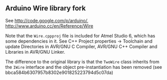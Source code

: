 Arduino Wire library fork
-------------------------

See http://code.google.com/p/arduino/, http://www.arduino.cc/en/Reference/Wire

Note that the `Wire.cppproj` file is included for Atmel Studio 6, which has some
dependencies in it. See C++ Project properties -> Toolchain and update Directories
in AVR/GNU C Compiler, AVR/GNU C++ Compiler and Libraries in AVR/GNU Linker.

The difference to the original library is that the `TwoWire` class inherits from the
`IWire` interface and the object pre-instantiation has been removed
(see bbca584b6307957b8302e901825223794d5c07da)